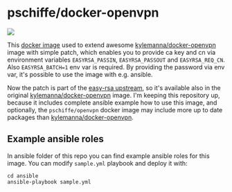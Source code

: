 # pschiffe/docker-openvpn

[![](https://images.microbadger.com/badges/image/pschiffe/openvpn.svg)](https://microbadger.com/images/pschiffe/openvpn "Get your own image badge on microbadger.com")

This [docker image](https://hub.docker.com/r/pschiffe/openvpn/) used to extend awesome [kylemanna/docker-openvpn](https://github.com/kylemanna/docker-openvpn) image with simple patch, which enables you to provide ca key and cn via environment variables `EASYRSA_PASSIN`, `EASYRSA_PASSOUT` and `EASYRSA_REQ_CN`. Also `EASYRSA_BATCH=1` env var is required. By providing the password via env var, it's possible to use the image with e.g. ansible.

Now the patch is part of the [easy-rsa upstream](https://github.com/OpenVPN/easy-rsa), so it's available also in the original [kylemanna/docker-openvpn](https://github.com/kylemanna/docker-openvpn) image. I'm keeping this repository up, because it includes complete ansible example how to use this image, and optionally, the `pschiffe/openvpn` docker image may include more up to date packages than [kylemanna/docker-openvpn](https://github.com/kylemanna/docker-openvpn).

## Example ansible roles

In ansible folder of this repo you can find example ansible roles for this image. You can modify `sample.yml` playbook and deploy it with:
```
cd ansible
ansible-playbook sample.yml
```
